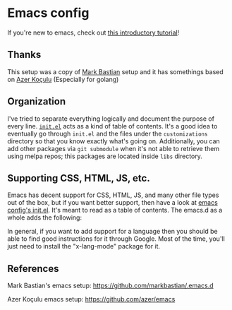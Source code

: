 # Emacs config

If you're new to emacs, check out
[this introductory tutorial](http://www.braveclojure.com/basic-emacs/)!


## Thanks
This setup was a copy of [Mark Bastian](https://github.com/markbastian) setup and it has somethings based on
[Azer Koçulu](https://github.com/azer) (Especially for golang)

## Organization

I've tried to separate everything logically and document the purpose
of every line. [`init.el`](./init.el) acts as a kind of table of
contents.  It's a good idea to eventually go through `init.el` and the
files under the `customizations` directory so that you know exactly
what's going on. Additionally, you can add other packages via `git submodule` when it's not able to retrieve them using melpa repos; this packages are located inside `libs` directory.

## Supporting CSS, HTML, JS, etc.

Emacs has decent support for CSS, HTML, JS, and many other file types out of the box, but if you want better support, then have a look at [emacs config's init.el](https://github.com/flyingmachine/emacs.d/blob/master/init.el). It's meant to read as a table of contents. The emacs.d as a whole adds the following:

In general, if you want to add support for a language then you should be able to find good instructions for it through Google. Most of the time, you'll just need to install the "x-lang-mode" package for it.


## References
Mark Bastian's emacs setup: https://github.com/markbastian/.emacs.d

Azer Koçulu emacs setup: https://github.com/azer/emacs
